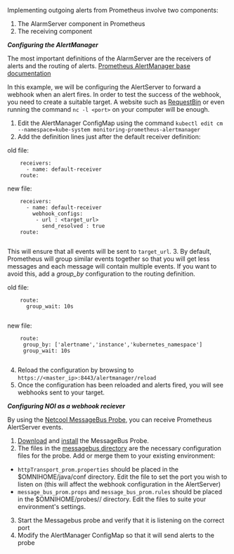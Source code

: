 
Implementing outgoing alerts from Prometheus involve two components:
1. The AlarmServer component in Prometheus
2. The receiving component

***Configuring the AlertManager***

The most important definitions of the AlarmServer are the receivers of alerts and the routing of alerts.
[Prometheus AlertManager base documentation](https://prometheus.io/docs/alerting/configuration/)

In this example, we will be configuring the AlertServer to forward a webhook when an alert fires.
In order to test the success of the webhook, you need to create a suitable target. A website such as [RequestBin](https://requestb.in/) or even running the command `nc -l <port>` on your computer will be enough.

1. Edit the AlertManager ConfigMap using the command `kubectl edit cm --namespace=kube-system monitoring-prometheus-alertmanager`
2. Add the definition lines just after the default receiver definition:

old file:
```
    receivers:
      - name: default-receiver
    route:
```
new file:
```
    receivers:
      - name: default-receiver
        webhook_configs:
         - url : <target_url>
           send_resolved : true
    route:
 
```
This will ensure that all events will be sent to `target_url`.
3. By default, Prometheus will group similar events together so that you will get less messages and each message will contain multiple events.
If you want to avoid this, add a *group_by* configuration to the routing definition.

old file:
```
    route:
      group_wait: 10s
     
 ```
 new file:
 ```
     route:
      group_by: ['alertname','instance','kubernetes_namespace']
      group_wait: 10s
     
 ```
 4. Reload the configuration by browsing to `https://<master_ip>:8443/alertmanager/reload`
 5. Once the configuration has been reloaded and alerts fired, you will see webhooks sent to your target.
 
 ***Configuring NOI as a webhook reciever***
 
 By using the [Netcool MessageBus Probe](https://www.ibm.com/support/knowledgecenter/en/SSSHTQ/omnibus/probes/message_bus/wip/concept/messbuspr_intro.html), you can receive Prometheus AlertServer events.
 1. [Download](http://www-01.ibm.com/support/docview.wss?uid=swg21970413) and [install](https://www.ibm.com/support/knowledgecenter/en/SSSHTQ/omnibus/probes/common/topicref/pro_install_intro_messbuspr.html) the MessageBus Probe.
 2. The files in the [messagebus directory](https://github.com/ibm-cloud-architecture/CSMO-ICP/tree/master/integration/messagebus) are the necessary configuration files for the probe. Add or merge them to your existing environment:
 * `httpTransport_prom.properties` should be placed in the $OMNIHOME/java/conf directory. Edit the file to set the port you wish to listen on (this will affect the webhook configuration in the AlertServer)
 * `message_bus_prom.props` and `message_bus_prom.rules` should be placed in the $OMNIHOME/probes/<arch>/ directory. Edit the files to suite your environment's settings.
 3. Start the Messagebus probe and verify that it is listening on the correct port
 4. Modify the AlertManager ConfigMap so that it will send alerts to the probe
 
